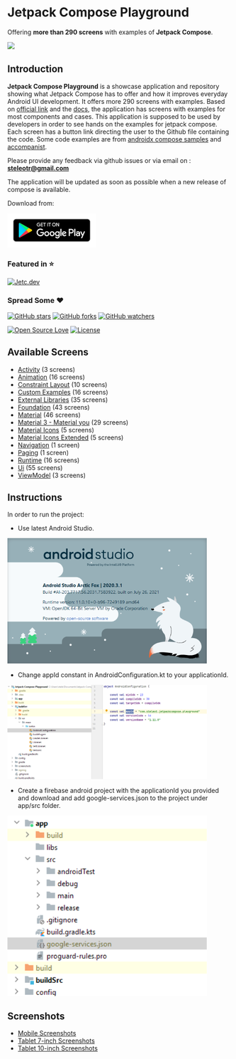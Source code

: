 # Jetpack Compose Playground

Offering **more than 290 screens** with examples of **Jetpack Compose**.

<img src="documentation/screenshots/jetpack_compose_playground.gif" width="300"/>

## Introduction

**Jetpack Compose Playground** is a showcase application and repository showing what Jetpack Compose
has to offer and how it improves everyday Android UI development. It offers more 290 screens with
examples. Based on [official link](https://developer.android.com/jetpack/compose) and
the [docs](https://developer.android.com/jetpack/compose/documentation), the application has screens
with examples for most components and cases. This application is supposed to be used by developers
in order to see hands on the examples for jetpack compose. Each screen has a button link directing
the user to the Github file containing the code. Some code examples are
from [androidx compose samples](https://github.com/androidx/androidx/tree/androidx-main/compose)
and [accompanist](https://github.com/google/accompanist).

Please provide any feedback via github issues or via email on : **steleotr@gmail.com**

The application will be updated as soon as possible when a new release of compose is available.

Download from:

<a href="https://play.google.com/store/apps/details?id=com.steleot.jetpackcompose.playground">
<img src="documentation/screenshots/google-play-badge.png" width="200">
</a>

### Featured in :star:

[![Jetc.dev](https://img.shields.io/badge/jetc.dev-%2373-red.svg)](https://jetc.dev/issues/073.html)

### Spread Some :heart:

[![GitHub stars](https://img.shields.io/github/stars/Vivecstel/Jetpack-Compose-Playground.svg?style=social&label=Star)](https://github.com/Vivecstel/Jetpack-Compose-Playground) [![GitHub forks](https://img.shields.io/github/forks/Vivecstel/Jetpack-Compose-Playground.svg?style=social&label=Fork)](https://github.com/Vivecstel/Jetpack-Compose-Playground/fork) [![GitHub watchers](https://img.shields.io/github/watchers/Vivecstel/Jetpack-Compose-Playground.svg?style=social&label=Watch)](https://github.com/Vivecstel/Jetpack-Compose-Playground)

[![Open Source Love](https://badges.frapsoft.com/os/v1/open-source.svg?v=102)](https://opensource.org/licenses/Apache-2.0) [![License](https://img.shields.io/badge/license-Apache%202.0-blue.svg)](LICENSE)

## Available Screens

 - [Activity](documentation/activity.md) (3 screens)
 - [Animation](documentation/animation.md) (16 screens)
 - [Constraint Layout](documentation/constraintLayout.md) (10 screens)
 - [Custom Examples](documentation/customExamples.md) (16 screens)
 - [External Libraries](documentation/externalLibraries.md) (35 screens)
 - [Foundation](documentation/foundation.md) (43 screens)
 - [Material](documentation/material.md) (46 screens)
 - [Material 3 - Material you](documentation/material3.md) (29 screens)
 - [Material Icons](documentation/materialIcons.md) (5 screens)
 - [Material Icons Extended](documentation/materialIconsExtended.md) (5 screens)
 - [Navigation](app/src/main/java/com/steleot/jetpackcompose/playground/compose/navigation/NavigationScreen.kt) (1 screen)
 - [Paging](app/src/main/java/com/steleot/jetpackcompose/playground/compose/paging/PagingScreen.kt) (1 screen)
 - [Runtime](documentation/runtime.md) (16 screens)
 - [Ui](documentation/ui.md) (55 screens)
 - [ViewModel](documentation/viewModel.md) (3 screens)

## Instructions

In order to run the project:

* Use latest Android Studio.

<img src="documentation/screenshots/android_studio.png" width="450" />

* Change appId constant in AndroidConfiguration.kt to your applicationId.

<img src="documentation/screenshots/android_configuration.png" width="450" />

* Create a firebase android project with the applicationId you provided and download and add
google-services.json to the project under app/src folder.

<img src="documentation/screenshots/google_services.png" width="450" />

## Screenshots

 - [Mobile Screenshots](documentation/mobileScreenshots.md)
 - [Tablet 7-inch Screenshots](documentation/tablet7inchScreenshots.md)
 - [Tablet 10-inch Screenshots](documentation/tablet10inchScreenshots.md)
